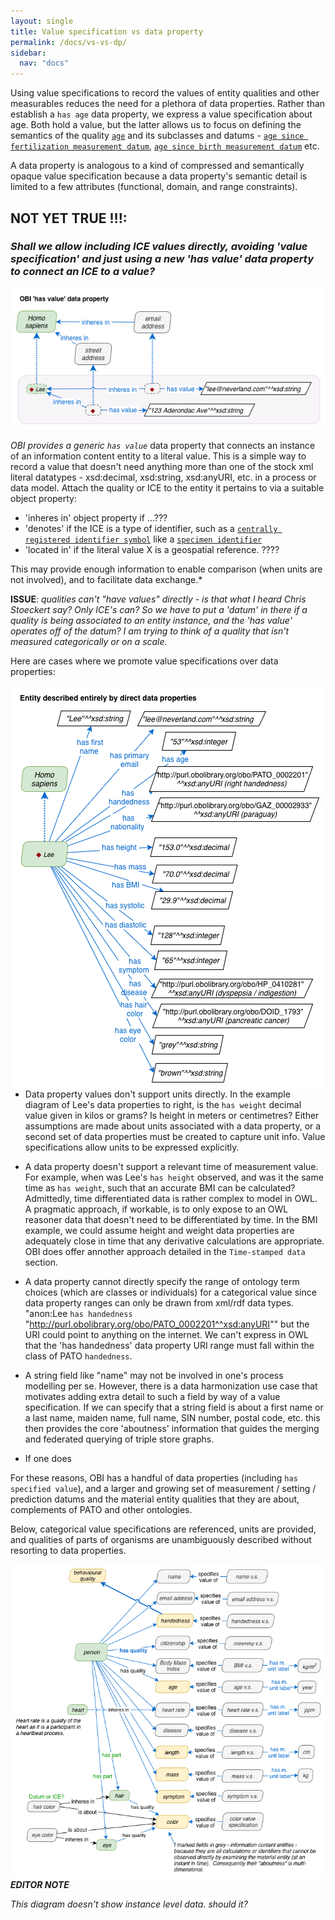 ```yaml
---
layout: single
title: Value specification vs data property
permalink: /docs/vs-vs-dp/
sidebar:
  nav: "docs"
---
```

Using value specifications to record the values of entity qualities and other measurables reduces the need for a plethora of data properties. Rather than establish a `has age` data property, we express a value specification about age.  Both hold a value, but the latter allows us to focus on defining the semantics of the quality [`age`](http://purl.obolibrary.org/obo/PATO_0000011) and its subclasses and datums - [`age since fertilization measurement datum`](http://purl.obolibrary.org/obo/OBI_0001168), [`age since birth measurement datum`](http://purl.obolibrary.org/obo/OBI_0001169) etc. 

A data property is analogous to a kind of compressed and semantically opaque value specification because a data property's semantic detail is limited to a few attributes (functional, domain, and range constraints).  

## NOT YET TRUE !!!: 

### *Shall we allow including ICE values directly, avoiding 'value specification' and just using **a new 'has value' data property** to connect an ICE to a value?*

<img src="/assets/images/docs/data_lee_has_value.png">
<br clear="both">

*OBI provides a generic `has value`* data property that connects an instance of an information content entity to a literal value. This is a simple way to record a value that doesn't need anything more than one of the stock xml literal datatypes - xsd:decimal, xsd:string, xsd:anyURI, etc. in a process or data model.  Attach the quality or ICE to the entity it pertains to via a suitable object property:

- 'inheres in' object property if ...???
- 'denotes' if the ICE is a type of identifier, such as a [`centrally registered identifier symbol`](http://purl.obolibrary.org/obo/IAO_0000577) like a [`specimen identifier`](http://purl.obolibrary.org/obo/OBI_0001616)
- 'located in' if the literal value X is a geospatial reference. ????

This may provide enough information to enable comparison (when units are not involved), and to facilitate data exchange.*

**ISSUE**: *qualities can't "have values" directly - is that what I heard Chris Stoeckert say? Only ICE's can?  So we have to put a 'datum' in there if a quality is being associated to an entity instance, and the 'has value' operates off of the datum? I am trying to think of a quality that isn't measured categorically or on a scale.*

Here are cases where we promote value specifications over data properties:

<img align="right" src="/assets/images/docs/data_lee_data_properties.png">

- Data property values don't support units directly. In the example diagram of Lee's data properties to right, is the `has weight` decimal value given in kilos or grams? Is height in meters or centimetres? Either assumptions are made about units associated with a data property, or a second set of data properties must be created to capture unit info.  Value specifications allow units to be expressed explicitly.

- A data property doesn't support a relevant time of measurement value.  For example, when was Lee's `has height` observed, and was it the same time as `has weight`, such that an accurate BMI can be calculated?  Admittedly, time differentiated data is rather complex to model in OWL. A pragmatic approach, if workable, is to only expose to an OWL reasoner data that doesn't need to be differentiated by time. In the BMI example, we could assume height and weight data properties are adequately close in time that any derivative calculations are appropriate. OBI does offer annother approach detailed in the `Time-stamped data` section.

- A data property cannot directly specify the range of ontology term choices (which are classes or individuals) for a categorical value since data property ranges can only be drawn from xml/rdf data types. "anon:Lee `has handedness` "http://purl.obolibrary.org/obo/PATO_0002201^^xsd:anyURI"" but the URI could point to anything on the internet. We can't express in OWL that the 'has handedness' data property URI range must fall within the class of PATO `handedness`.

- A string field like "name" may not be involved in one's process modelling per se.  However, there is a data harmonization use case that motivates adding extra detail to such a field by way of a value specification. If we can specify that a string field is about a first name or a last name, maiden name, full name, SIN number, postal code, etc. this then provides the core 'aboutness' information that guides the merging and federated querying of triple store graphs.

- If one does 

For these reasons, OBI has a handful of data properties (including `has specified value`), and a larger and growing set of measurement / setting / prediction datums and the material entity qualities that they are about, complements of PATO and other ontologies.

Below, categorical value specifications are referenced, units are provided, and qualities of parts of organisms are unambiguously described without resorting to data properties.

<img align="right" src="/assets/images/docs/data_lee_properties_as_vs.png">

***EDITOR NOTE***

*This diagram doesn't show instance level data. should it?*



